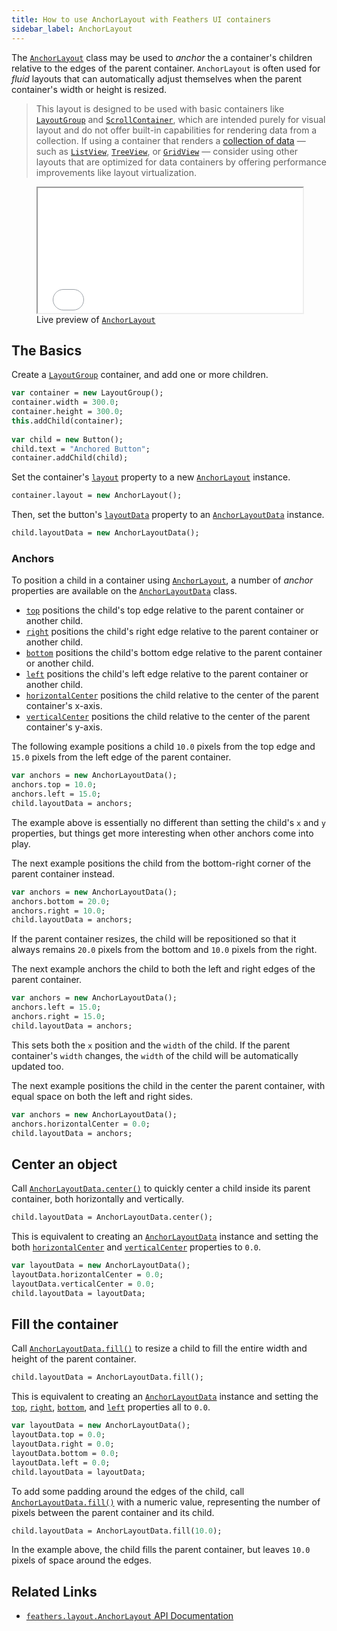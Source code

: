 ```yaml
---
title: How to use AnchorLayout with Feathers UI containers
sidebar_label: AnchorLayout
---
```


The [`AnchorLayout`](https://api.feathersui.com/current/feathers/layout/AnchorLayout.html) class may be used to _anchor_ the a container's children relative to the edges of the parent container. `AnchorLayout` is often used for _fluid_ layouts that can automatically adjust themselves when the parent container's width or height is resized.

> This layout is designed to be used with basic containers like [`LayoutGroup`](./layout-group.md) and [`ScrollContainer`](./scroll-container.md), which are intended purely for visual layout and do not offer built-in capabilities for rendering data from a collection. If using a container that renders a [collection of data](./data-collections.md) — such as [`ListView`](./list-view.md), [`TreeView`](./tree-view.md), or [`GridView`](./grid-view.md) — consider using other layouts that are optimized for data containers by offering performance improvements like layout virtualization.

<figure>
<iframe src="/learn/haxe-openfl/samples/anchor-layout.html" width="100%" height="200"></iframe>
<figcaption>Live preview of <a href="https://api.feathersui.com/current/feathers/layout/FlowRowsLayout.html"><code>AnchorLayout</code></a></figcaption>
</figure>

## The Basics

Create a [`LayoutGroup`](./layout-group.md) container, and add one or more children.

```hx
var container = new LayoutGroup();
container.width = 300.0;
container.height = 300.0;
this.addChild(container);
 
var child = new Button();
child.text = "Anchored Button";
container.addChild(child);
```

Set the container's [`layout`](https://api.feathersui.com/current/feathers/layout/feathers/controls/LayoutGroup.html#layout) property to a new [`AnchorLayout`](https://api.feathersui.com/current/feathers/layout/AnchorLayout.html) instance.

```hx
container.layout = new AnchorLayout();
```

Then, set the button's [`layoutData`](https://api.feathersui.com/current/feathers/core/ILayoutDisplayObject.html#layoutData) property to an [`AnchorLayoutData`](https://api.feathersui.com/current/feathers/layout/AnchorLayoutData.html) instance.

```hx
child.layoutData = new AnchorLayoutData();
```

### Anchors

To position a child in a container using [`AnchorLayout`](https://api.feathersui.com/current/feathers/layout/AnchorLayout.html), a number of _anchor_ properties are available on the [`AnchorLayoutData`](https://api.feathersui.com/current/feathers/layout/AnchorLayoutData.html) class.

- [`top`](https://api.feathersui.com/current/feathers/layout/feathers/layout/AnchorLayoutData.html#top) positions the child's top edge relative to the parent container or another child.
- [`right`](https://api.feathersui.com/current/feathers/layout/feathers/layout/AnchorLayoutData.html#right) positions the child's right edge relative to the parent container or another child.
- [`bottom`](https://api.feathersui.com/current/feathers/layout/feathers/layout/AnchorLayoutData.html#bottom) positions the child's bottom edge relative to the parent container or another child.
- [`left`](https://api.feathersui.com/current/feathers/layout/feathers/layout/AnchorLayoutData.html#left) positions the child's left edge relative to the parent container or another child.
- [`horizontalCenter`](https://api.feathersui.com/current/feathers/layout/feathers/layout/AnchorLayoutData.html#horizontalCenter) positions the child relative to the center of the parent container's x-axis.
- [`verticalCenter`](https://api.feathersui.com/current/feathers/layout/feathers/layout/AnchorLayoutData.html#verticalCenter) positions the child relative to the center of the parent container's y-axis.

The following example positions a child `10.0` pixels from the top edge and `15.0` pixels from the left edge of the parent container.

```hx
var anchors = new AnchorLayoutData();
anchors.top = 10.0;
anchors.left = 15.0;
child.layoutData = anchors;
```

The example above is essentially no different than setting the child's `x` and `y` properties, but things get more interesting when other anchors come into play.

The next example positions the child from the bottom-right corner of the parent container instead.

```hx
var anchors = new AnchorLayoutData();
anchors.bottom = 20.0;
anchors.right = 10.0;
child.layoutData = anchors;
```

If the parent container resizes, the child will be repositioned so that it always remains `20.0` pixels from the bottom and `10.0` pixels from the right.

The next example anchors the child to both the left and right edges of the parent container.

```hx
var anchors = new AnchorLayoutData();
anchors.left = 15.0;
anchors.right = 15.0;
child.layoutData = anchors;
```

This sets both the `x` position and the `width` of the child. If the parent container's `width` changes, the `width` of the child will be automatically updated too.

The next example positions the child in the center the parent container, with equal space on both the left and right sides.

```hx
var anchors = new AnchorLayoutData();
anchors.horizontalCenter = 0.0;
child.layoutData = anchors;
```

## Center an object

Call [`AnchorLayoutData.center()`](https://api.feathersui.com/current/feathers/layout/AnchorLayoutData.html#center) to quickly center a child inside its parent container, both horizontally and vertically.

```hx
child.layoutData = AnchorLayoutData.center();
```

This is equivalent to creating an [`AnchorLayoutData`](https://api.feathersui.com/current/feathers/layout/AnchorLayoutData.html) instance and setting the both [`horizontalCenter`](https://api.feathersui.com/current/feathers/layout/AnchorLayoutData.html#horizontalCenter) and [`verticalCenter`](https://api.feathersui.com/current/feathers/layout/AnchorLayoutData.html#verticalCenter) properties to `0.0`.

```hx
var layoutData = new AnchorLayoutData();
layoutData.horizontalCenter = 0.0;
layoutData.verticalCenter = 0.0;
child.layoutData = layoutData;
```

## Fill the container

Call [`AnchorLayoutData.fill()`](https://api.feathersui.com/current/feathers/layout/AnchorLayoutData.html#fill) to resize a child to fill the entire width and height of the parent container.

```hx
child.layoutData = AnchorLayoutData.fill();
```

This is equivalent to creating an [`AnchorLayoutData`](https://api.feathersui.com/current/feathers/layout/AnchorLayoutData.html) instance and setting the [`top`](https://api.feathersui.com/current/feathers/layout/AnchorLayoutData.html#top), [`right`](https://api.feathersui.com/current/feathers/layout/AnchorLayoutData.html#right), [`bottom`](https://api.feathersui.com/current/feathers/layout/AnchorLayoutData.html#bottom), and [`left`](https://api.feathersui.com/current/feathers/layout/AnchorLayoutData.html#left) properties all to `0.0`.

```hx
var layoutData = new AnchorLayoutData();
layoutData.top = 0.0;
layoutData.right = 0.0;
layoutData.bottom = 0.0;
layoutData.left = 0.0;
child.layoutData = layoutData;
```

To add some padding around the edges of the child, call [`AnchorLayoutData.fill()`](https://api.feathersui.com/current/feathers/layout/AnchorLayoutData.html#fill) with a numeric value, representing the number of pixels between the parent container and its child.

```hx
child.layoutData = AnchorLayoutData.fill(10.0);
```

In the example above, the child fills the parent container, but leaves `10.0` pixels of space around the edges.

## Related Links

- [`feathers.layout.AnchorLayout` API Documentation](https://api.feathersui.com/current/feathers/layout/AnchorLayout.html)
